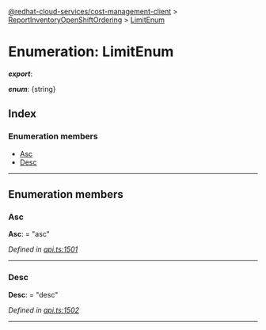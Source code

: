 [@redhat-cloud-services/cost-management-client](../README.md) > [ReportInventoryOpenShiftOrdering](../modules/reportinventoryopenshiftordering.md) > [LimitEnum](../enums/reportinventoryopenshiftordering.limitenum.md)

# Enumeration: LimitEnum

*__export__*: 

*__enum__*: {string}

## Index

### Enumeration members

* [Asc](reportinventoryopenshiftordering.limitenum.md#asc)
* [Desc](reportinventoryopenshiftordering.limitenum.md#desc)

---

## Enumeration members

<a id="asc"></a>

###  Asc

**Asc**:  = "asc"

*Defined in [api.ts:1501](https://github.com/karelhala/javascript-clients/blob/master/packages/cost-management/api.ts#L1501)*

___
<a id="desc"></a>

###  Desc

**Desc**:  = "desc"

*Defined in [api.ts:1502](https://github.com/karelhala/javascript-clients/blob/master/packages/cost-management/api.ts#L1502)*

___

